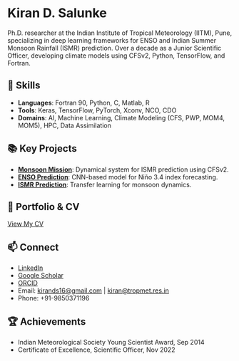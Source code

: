 # Kiran D. Salunke

Ph.D. researcher at the Indian Institute of Tropical Meteorology (IITM), Pune, specializing in deep learning frameworks for ENSO and Indian Summer Monsoon Rainfall (ISMR) prediction. Over a decade as a Junior Scientific Officer, developing climate models using CFSv2, Python, TensorFlow, and Fortran.

## 🔧 Skills
- **Languages**: Fortran 90, Python, C, Matlab, R
- **Tools**: Keras, TensorFlow, PyTorch, Xconv, NCO, CDO
- **Domains**: AI, Machine Learning, Climate Modeling (CFS, PWP, MOM4, MOM5), HPC, Data Assimilation

## 📚 Key Projects
- **[Monsoon Mission](https://github.com/kirands16/monsoon-mission)**: Dynamical system for ISMR prediction using CFSv2.
- **[ENSO Prediction](https://github.com/kirands16/enso-cnn)**: CNN-based model for Niño 3.4 index forecasting.
- **[ISMR Prediction](https://github.com/kirands16/ismr-transfer-learning)**: Transfer learning for monsoon dynamics.

## 📖 Portfolio & CV
[View My CV](https://kirands16.github.io)

## 📫 Connect
- [LinkedIn](https://linkedin.com/in/kirands16)
- [Google Scholar](https://scholar.google.com/citations?user=PDvkc18AAAAJ&hl=en)
- [ORCID](https://orcid.org/0000-0001-9750-3648)
- Email: [kirands16@gmail.com](mailto:kirands16@gmail.com) | [kiran@tropmet.res.in](mailto:kiran@tropmet.res.in)
- Phone: +91-9850371196

## 🏆 Achievements
- Indian Meteorological Society Young Scientist Award, Sep 2014
- Certificate of Excellence, Scientific Officer, Nov 2022